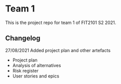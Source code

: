 # Team 1

This is the project repo for team 1 of FIT2101 S2 2021.

## Changelog

27/08/2021 Added project plan and other artefacts
- Project plan
- Analysis of alternatives
- Risk register
- User stories and epics
